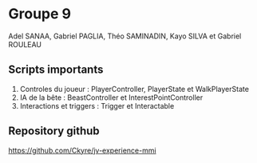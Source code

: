 # Groupe 9
Adel SANAA, Gabriel PAGLIA, Théo SAMINADIN, Kayo SILVA et Gabriel ROULEAU

## Scripts importants
1. Controles du joueur : PlayerController, PlayerState et WalkPlayerState
2. IA de la bête : BeastController et InterestPointController
3. Interactions et triggers : Trigger et Interactable

## Repository github
https://github.com/Ckyre/jv-experience-mmi